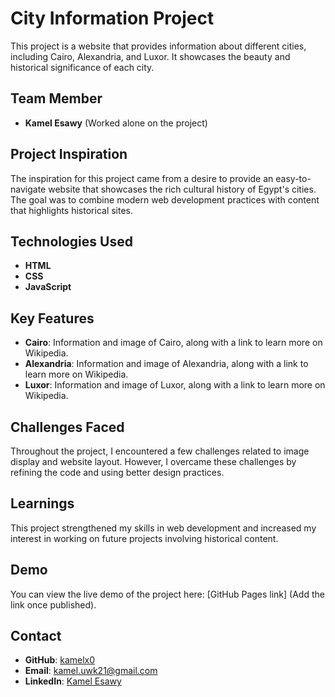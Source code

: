 # City Information Project

This project is a website that provides information about different cities, including Cairo, Alexandria, and Luxor. It showcases the beauty and historical significance of each city.

## Team Member
- **Kamel Esawy** (Worked alone on the project)

## Project Inspiration
The inspiration for this project came from a desire to provide an easy-to-navigate website that showcases the rich cultural history of Egypt's cities. The goal was to combine modern web development practices with content that highlights historical sites.

## Technologies Used
- **HTML**
- **CSS**
- **JavaScript**

## Key Features
- **Cairo**: Information and image of Cairo, along with a link to learn more on Wikipedia.
- **Alexandria**: Information and image of Alexandria, along with a link to learn more on Wikipedia.
- **Luxor**: Information and image of Luxor, along with a link to learn more on Wikipedia.

## Challenges Faced
Throughout the project, I encountered a few challenges related to image display and website layout. However, I overcame these challenges by refining the code and using better design practices.

## Learnings
This project strengthened my skills in web development and increased my interest in working on future projects involving historical content.

## Demo
You can view the live demo of the project here: [GitHub Pages link] (Add the link once published).

## Contact
- **GitHub**: [kamelx0](https://github.com/kamelx0)
- **Email**: kamel.uwk21@gmail.com
- **LinkedIn**: [Kamel Esawy](https://eg.linkedin.com/in/kamel-l-6b2513292)
